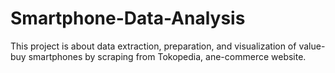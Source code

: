 # Smartphone-Data-Analysis
This project is about data extraction, preparation, and visualization of value-buy smartphones by scraping from Tokopedia, ane-commerce website.

